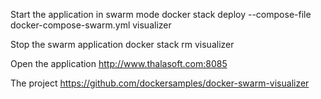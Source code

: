 Start the application in swarm mode
docker stack deploy --compose-file docker-compose-swarm.yml visualizer

Stop the swarm application
docker stack rm visualizer

Open the application
http://www.thalasoft.com:8085

The project
https://github.com/dockersamples/docker-swarm-visualizer
